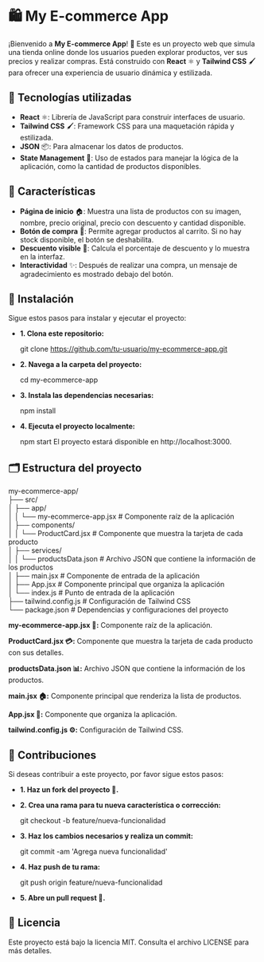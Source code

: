 # 🛍️ My E-commerce App

¡Bienvenido a **My E-commerce App**! 🎉 Este es un proyecto web que simula una tienda online donde los usuarios pueden explorar productos, ver sus precios y realizar compras. Está construido con **React** ⚛️ y **Tailwind CSS** 🖌️ para ofrecer una experiencia de usuario dinámica y estilizada.

## 🔧 Tecnologías utilizadas

- **React** ⚛️: Librería de JavaScript para construir interfaces de usuario.
- **Tailwind CSS** 🖌️: Framework CSS para una maquetación rápida y estilizada.
- **JSON** 📦: Para almacenar los datos de productos.
- **State Management** 🧠: Uso de estados para manejar la lógica de la aplicación, como la cantidad de productos disponibles.

## 🚀 Características

- **Página de inicio** 🏠: Muestra una lista de productos con su imagen, nombre, precio original, precio con descuento y cantidad disponible.
- **Botón de compra** 🛒: Permite agregar productos al carrito. Si no hay stock disponible, el botón se deshabilita.
- **Descuento visible** 💸: Calcula el porcentaje de descuento y lo muestra en la interfaz.
- **Interactividad** ✨: Después de realizar una compra, un mensaje de agradecimiento es mostrado debajo del botón.

## 📝 Instalación

Sigue estos pasos para instalar y ejecutar el proyecto:

- **1. Clona este repositorio:**

   git clone https://github.com/tu-usuario/my-ecommerce-app.git

- **2. Navega a la carpeta del proyecto:**

    cd my-ecommerce-app

- **3. Instala las dependencias necesarias:**

    npm install

- **4. Ejecuta el proyecto localmente:**

    npm start
    El proyecto estará disponible en http://localhost:3000.

## 🗂️ Estructura del proyecto

my-ecommerce-app/  
├── src/  
│   ├── app/  
│   │   └── my-ecommerce-app.jsx # Componente raíz de la aplicación  
│   ├── components/  
│   │   └── ProductCard.jsx # Componente que muestra la tarjeta de cada producto  
│   ├── services/  
│   │   └── productsData.json # Archivo JSON que contiene la información de los productos  
│   ├── main.jsx # Componente de entrada de la aplicación  
│   ├── App.jsx # Componente principal que organiza la aplicación  
│   └── index.js # Punto de entrada de la aplicación  
├── tailwind.config.js # Configuración de Tailwind CSS  
└── package.json # Dependencias y configuraciones del proyecto

**my-ecommerce-app.jsx 📱:** Componente raíz de la aplicación.

**ProductCard.jsx 💳:** Componente que muestra la tarjeta de cada producto con sus detalles.

**productsData.json 📊:** Archivo JSON que contiene la información de los productos.

**main.jsx 🏠:** Componente principal que renderiza la lista de productos.

**App.jsx 📱:** Componente que organiza la aplicación.

**tailwind.config.js ⚙️:** Configuración de Tailwind CSS.

##  🤝 Contribuciones
Si deseas contribuir a este proyecto, por favor sigue estos pasos:

- **1. Haz un fork del proyecto 🍴.**

- **2. Crea una rama para tu nueva característica o corrección:**

    git checkout -b feature/nueva-funcionalidad

- **3. Haz los cambios necesarios y realiza un commit:**

    git commit -am 'Agrega nueva funcionalidad'

- **4. Haz push de tu rama:**

    git push origin feature/nueva-funcionalidad

- **5. Abre un pull request 📝.**

##  📝 Licencia
Este proyecto está bajo la licencia MIT. Consulta el archivo LICENSE para más detalles.